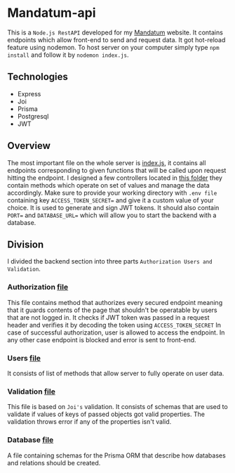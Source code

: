 # Mandatum-api

This is a ```Node.js RestAPI``` developed for my [Mandatum](https://github.com/krzysiou/Mandatum) website. It contains endpoints which allow front-end to send and request data. It got hot-reload feature using nodemon. To host server on your computer simply type ```npm install``` and follow it by ```nodemon index.js```.

## Technologies

- Express
- Joi
- Prisma
- Postgresql
- JWT

## Overview

The most important file on the whole server is [index.js](./source/server.ts), it contains all endpoints corresponding to given functions that will be called upon request hitting the endpoint.
I designed a few controllers located in [this folder](./source/controllers) they contain methods which operate on set of values and manage the data accordingly. Make sure to provide your working directory with ```.env file``` containing key ```ACCESS_TOKEN_SECRET=``` and give it a custom value of your choice. It is used to generate and sign JWT tokens. It should also contain ```PORT=``` and ```DATABASE_URL=``` which will allow you to start the backend with a database.

## Division

I divided the backend section into three parts ```Authorization Users and Validation```.

### Authorization [file](./source/authorization/checkAuth.ts)

This file contains method that authorizes every secured endpoint meaning that it guards contents of the page that shouldn't be operatable by users that are not logged in. It checks if JWT token was passed in a request header and verifies it by decoding the token using ```ACCESS_TOKEN_SECRET```
In case of successful authorization, user is allowed to access the endpoint. In any other case endpoint is blocked and error is sent to front-end.

### Users [file](./source/controllers/users.ts)

It consists of list of methods that allow server to fully operate on user data.

### Validation [file](./source/validation.ts)

This file is based on ```Joi's``` validation. It consists of schemas that are used to validate if values of keys of passed objects got valid properties.
The validation throws error if any of the properties isn't valid.

### Database [file](./prisma/schema.prisma)

A file containing schemas for the Prisma ORM that describe how databases and relations should be created.
